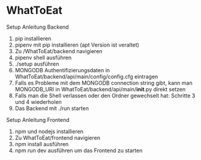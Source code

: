 # WhatToEat
 
Setup Anleitung Backend

1. pip installieren
2. pipenv mit pip installieren (apt Version ist veraltet) 
3. Zu /WhatToEat/backend navigieren
4. pipenv shell ausführen
5. ./setup ausführen 
6. MONGODB Authentifizierungsdaten in WhatToEat/backend/api/main/config/config.cfg eintragen
7. Falls es Probleme mit dem MONGODB connection string gibt, kann man MONGODB_URI in WhatToEat/backend/api/main/__init__.py direkt setzen
8. Falls man die Shell verlassen oder den Ordner gewechselt hat: Schritte 3 und 4 wiederholen
9. Das Backend mit ./run starten

Setup Anleitung Frontend

1. npm und nodejs installieren
2. Zu WhatToEat/frontend navigieren
3. npm install ausführen
4. npm run dev ausführen um das Frontend zu starten
